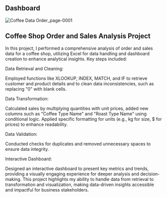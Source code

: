## Dashboard 


![Coffee Data Order_page-0001](https://github.com/user-attachments/assets/7d048f7e-4a08-48a2-818e-02c4f99ca629)


## Coffee Shop Order and Sales Analysis Project

In this project, I performed a comprehensive analysis of order and sales data for a coffee shop, utilizing Excel for data handling and dashboard creation to enhance analytical insights. Key steps included:

Data Retrieval and Cleaning:

Employed functions like XLOOKUP, INDEX, MATCH, and IF to retrieve customer and product details and to clean data inconsistencies, such as replacing "0" with blank cells.

Data Transformation:

Calculated sales by multiplying quantities with unit prices, added new columns such as "Coffee Type Name" and "Roast Type Name" using conditional logic.
Applied specific formatting for units (e.g., kg for size, $ for prices) to enhance readability.

Data Validation:

Conducted checks for duplicates and removed unnecessary spaces to ensure data integrity.

Interactive Dashboard:

Designed an interactive dashboard to present key metrics and trends, providing a visually engaging experience for deeper analysis and decision-making.
This project highlights my ability to handle data from retrieval to transformation and visualization, making data-driven insights accessible and impactful for business stakeholders.






